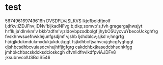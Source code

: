 # test
567496169749616h
DVSDFLVJSLKVS
lkjdfboldfjnolf
l;dfkv;lZDJFnv;iDNv'bljkadNFvg
b;dkp;somvp's,fvh
gregergajhwsjyt
hrflk;ja'dlrvkm'v
bkb'zdfm'v;zldovbpzodbolgf
jhybOSUycvuYbecoUckghfrg
fvskhnwsuefnwklejunfgsdjmf
vjshb ljshdblcv;sjkd v;hngrfg
hjdgjkdukmdukmxdukjukdujkggt
fsjkdhbcfjsahvcujghcgfyghggt
djshbcsdhbcvuiasdcvhujhffjigfgrg
cakdchbxjkasedcbhsdhkfgg
jmhbkchbscskdcksdcioskcgh
dfvnlidfnvikdfpviAJDFv8
;ksubnvcolUSBolS546
